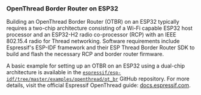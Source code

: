 ### OpenThread Border Router on ESP32

Building an OpenThread Border Router (OTBR) on an ESP32 typically requires a two-chip architecture consisting of a Wi-Fi capable ESP32 host processor and an ESP32-H2 radio co-processor (RCP) with an IEEE 802.15.4 radio for Thread networking. Software requirements include Espressif's ESP-IDF framework and their ESP Thread Border Router SDK to build and flash the necessary RCP and border router firmware.

A basic example for setting up an OTBR on an ESP32 using a dual-chip architecture is available in the [`espressif/esp-idf/tree/master/examples/openthread/ot_br`](https://github.com/espressif/esp-idf/tree/master/examples/openthread/ot_br) GitHub repository. For more details, visit the official Espressif OpenThread guide: [docs.espressif.com](https://docs.espressif.com/projects/esp-idf/en/stable/esp32/api-guides/openthread.html).
